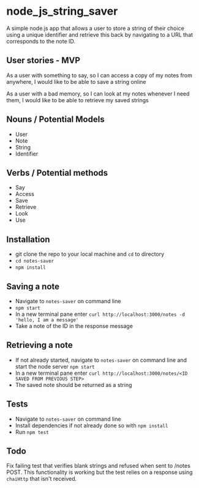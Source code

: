 # node_js_string_saver

A simple node.js app that allows a user to store a string of their choice using a unique identifier and retrieve this back by navigating to a URL that corresponds to the note ID.

## User stories - MVP

As a user with something to say,
so I can access a copy of my notes from anywhere,
I would like to be able to save a string online

As a user with a bad memory,
so I can look at my notes whenever I need them,
I would like to be able to retrieve my saved strings

## Nouns / Potential Models

- User
- Note
- String
- Identifier

## Verbs / Potential methods

- Say
- Access
- Save
- Retrieve
- Look
- Use

## Installation
- git clone the repo to your local machine and `cd` to directory
- `cd notes-saver`
- `npm install`

## Saving a note
- Navigate to `notes-saver` on command line
- `npm start`
- In a new terminal pane enter `curl http://localhost:3000/notes -d 'hello, I am a message'`
- Take a note of the ID in the response message

## Retrieving a note
- If not already started, navigate to `notes-saver` on command line and start the node server `npm start`
- In a new terminal pane enter `curl http://localhost:3000/notes/<ID SAVED FROM PREVIOUS STEP>`
- The saved note should be returned as a string

## Tests
- Navigate to `notes-saver` on command line
- Install dependencies if not already done so with `npm install`
- Run `npm test`

## Todo

Fix failing test that verifies blank strings and refused when sent to /notes POST. This functionality is working but the test relies on a response using `chaiHttp` that isn't received.
